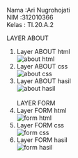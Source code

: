 Nama  :Ari Nugrohojati <br>
NIM   :312010366<br>
Kelas : TI.20.A.2<br>

LAYER ABOUT
1. Layer ABOUT html<br>
![about html](https://user-images.githubusercontent.com/101261241/161421324-e6e8424b-fb66-4697-89bd-9db30c3e268a.PNG)
2. Layer ABOUT css<br>
![about css](https://user-images.githubusercontent.com/101261241/161421424-bb114cf7-f6c5-40f8-92ce-70a4108aa809.PNG)
3. Layer ABOUT hasil<br>
![about hasil](https://user-images.githubusercontent.com/101261241/161421432-acc94762-c8cc-415d-915f-e00acf2fb621.PNG)
<br><br>
LAYER FORM
1. Layer FORM html<br>
![form html](https://user-images.githubusercontent.com/101261241/161421501-7ae904a6-edea-4ef6-8598-777e2f4113b4.PNG)
2. Layer FORM css<br>
![form css](https://user-images.githubusercontent.com/101261241/161421505-46f0426e-a209-4659-99f9-3dafc2a23200.PNG)
3. Layer FORM hasil<br>
![form hasil](https://user-images.githubusercontent.com/101261241/161421513-8d601f1f-4e98-4b76-871f-f02961c1e823.PNG)
